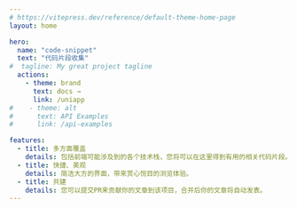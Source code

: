 ```yaml
---
# https://vitepress.dev/reference/default-theme-home-page
layout: home

hero:
  name: "code-snippet"
  text: "代码片段收集"
#  tagline: My great project tagline
  actions:
    - theme: brand
      text: docs →
      link: /uniapp
#    - theme: alt
#      text: API Examples
#      link: /api-examples

features:
  - title: 多方面覆盖
    details: 包括前端可能涉及到的各个技术栈，您将可以在这里得到有用的相关代码片段。
  - title: 快捷、美观
    details: 简洁大方的界面，带来赏心悦目的浏览体验。
  - title: 共建
    details: 您可以提交PR来贡献你的文章到该项目，合并后你的文章将自动发表。
---
```


